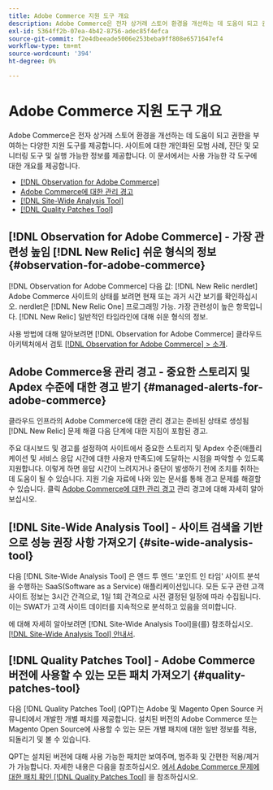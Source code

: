 ```yaml
---
title: Adobe Commerce 지원 도구 개요
description: Adobe Commerce은 전자 상거래 스토어 환경을 개선하는 데 도움이 되고 권한을 부여하는 다양한 지원 도구를 제공합니다.
exl-id: 5364ff2b-07ea-4b42-8756-adec85f4efca
source-git-commit: f2e4dbeeade5006e253beba9ff808e6571647ef4
workflow-type: tm+mt
source-wordcount: '394'
ht-degree: 0%

---
```


# Adobe Commerce 지원 도구 개요

Adobe Commerce은 전자 상거래 스토어 환경을 개선하는 데 도움이 되고 권한을 부여하는 다양한 지원 도구를 제공합니다.
사이트에 대한 개인화된 모범 사례, 진단 및 모니터링 도구 및 실행 가능한 정보를 제공합니다.
이 문서에서는 사용 가능한 각 도구에 대한 개요를 제공합니다.

* [[!DNL Observation for Adobe Commerce]](#observation-for-adobe-commerce)
* [Adobe Commerce에 대한 관리 경고](#managed-alerts-for-adobe-commerce)
* [[!DNL Site-Wide Analysis Tool]](#site-wide-analysis-tool)
* [[!DNL Quality Patches Tool]](#quality-patches-tool)

## [!DNL Observation for Adobe Commerce] - 가장 관련성 높임 [!DNL New Relic] 쉬운 형식의 정보 {#observation-for-adobe-commerce}

[!DNL Observation for Adobe Commerce] 다음 값: [!DNL New Relic nerdlet] Adobe Commerce 사이트의 상태를 보려면 현재 또는 과거 시간 보기를 확인하십시오. nerdlet은 [!DNL New Relic One] 프로그래밍 가능. 가장 관련성이 높은 항목입니다. [!DNL New Relic] 일반적인 타임라인에 대해 쉬운 형식의 정보.

사용 방법에 대해 알아보려면 [!DNL Observation for Adobe Commerce] 클라우드 아키텍처에서 검토 [[!DNL Observation for Adobe Commerce] > 소개](https://experienceleague.adobe.com/docs/commerce-operations/tools/observation-for-adobe-commerce/intro.html).

## Adobe Commerce용 관리 경고 - 중요한 스토리지 및 Apdex 수준에 대한 경고 받기  {#managed-alerts-for-adobe-commerce}

클라우드 인프라의 Adobe Commerce에 대한 관리 경고는 준비된 상태로 생성됨 [!DNL New Relic] 문제 해결 다음 단계에 대한 지침이 포함된 경고.

주요 대시보드 및 경고를 설정하여 사이트에서 중요한 스토리지 및 Apdex 수준(애플리케이션 및 서비스 응답 시간에 대한 사용자 만족도)에 도달하는 시점을 파악할 수 있도록 지원합니다. 이렇게 하면 응답 시간이 느려지거나 중단이 발생하기 전에 조치를 취하는 데 도움이 될 수 있습니다. 지원 기술 자료에 나와 있는 문서를 통해 경고 문제를 해결할 수 있습니다. 클릭 [Adobe Commerce에 대한 관리 경고](/help/support-tools/managed-alerts-for-adobe-commerce/managed-alerts-for-magento-commerce.md) 관리 경고에 대해 자세히 알아보십시오.


## [!DNL Site-Wide Analysis Tool] - 사이트 검색을 기반으로 성능 권장 사항 가져오기 {#site-wide-analysis-tool}

다음 [!DNL Site-Wide Analysis Tool] 은 엔드 투 엔드 &#39;포인트 인 타임&#39; 사이트 분석을 수행하는 SaaS(Software as a Service) 애플리케이션입니다. 모든 도구 관련 고객 사이트 정보는 3시간 간격으로, 1일 1회 간격으로 사전 결정된 일정에 따라 수집됩니다. 이는 SWAT가 고객 사이트 데이터를 지속적으로 분석하고 있음을 의미합니다.

에 대해 자세히 알아보려면 [!DNL Site-Wide Analysis Tool]을(를) 참조하십시오. [[!DNL Site-Wide Analysis Tool] 안내서](https://experienceleague.adobe.com/docs/commerce-operations/tools/site-wide-analysis-tool/intro.html).

## [!DNL Quality Patches Tool] - Adobe Commerce 버전에 사용할 수 있는 모든 패치 가져오기 {#quality-patches-tool}

다음 [!DNL Quality Patches Tool] (QPT)는 Adobe 및 Magento Open Source 커뮤니티에서 개발한 개별 패치를 제공합니다. 설치된 버전의 Adobe Commerce 또는 Magento Open Source에 사용할 수 있는 모든 개별 패치에 대한 일반 정보를 적용, 되돌리기 및 볼 수 있습니다.

QPT는 설치된 버전에 대해 사용 가능한 패치만 보여주며, 범주화 및 간편한 적용/제거가 가능합니다. 자세한 내용은 다음을 참조하십시오. [에서 Adobe Commerce 문제에 대한 패치 확인 [!DNL Quality Patches Tool]](/help/support-tools/patches-available-in-qpt-tool/check-patch-for-magento-issue-with-magento-quality-patches.md) 을 참조하십시오.
